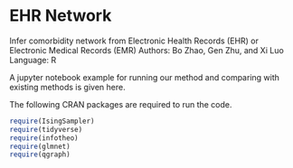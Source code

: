 # EHR Network
Infer comorbidity network from Electronic Health Records (EHR) or Electronic Medical Records (EMR)
Authors: Bo Zhao, Gen Zhu, and Xi Luo
Language: R

A jupyter notebook example for running our method and comparing with existing methods is given here.

The following CRAN packages are required to run the code. 

```r
require(IsingSampler)
require(tidyverse)
require(infotheo)
require(glmnet)
require(qgraph)
```